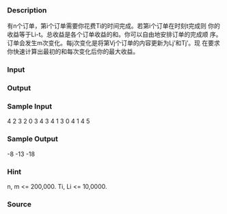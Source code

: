 
### Description
有n个订单，第i个订单需要你花费Ti的时间完成。若第i个订单在时刻t完成则
你的收益等于Li-t。总收益是各个订单收益的和。你可以自由地安排订单的完成顺
序。订单会发生m次变化。每j次变化是将第Vj个订单的内容更新为Lj’和Tj’。现
在要求你快速计算出最初的和每次变化后你的最大收益。 

### Input

### Output

### Sample Input
4 2 
3 2 
0 3 
4 3 
4 1 
3 0 4 
1 4 5 




### Sample Output
 
-8 
-13 
-18 
### Hint
n, m <= 200,000. 
Ti, Li <= 10,0000. 

### Source
